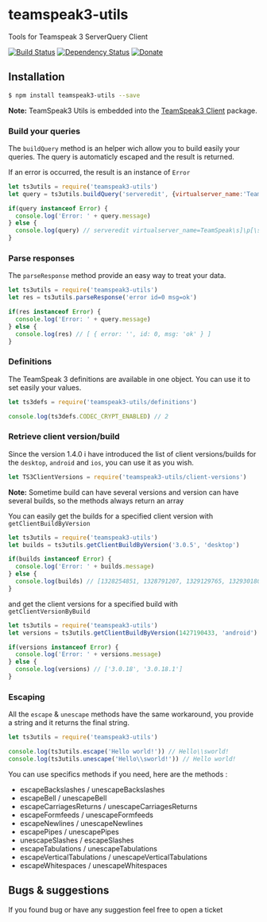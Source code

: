 # teamspeak3-utils
Tools for Teamspeak 3 ServerQuery Client

[![Build Status](https://travis-ci.org/antoine-pous/node-teamspeak3-utils.svg?branch=master)](https://travis-ci.org/antoine-pous/node-teamspeak3-utils)
[![Dependency Status](https://gemnasium.com/badges/github.com/antoine-pous/node-teamspeak3-utils.svg)](https://gemnasium.com/github.com/antoine-pous/node-teamspeak3-utils)
[![Donate](https://www.paypalobjects.com/en_US/i/btn/btn_donate_SM.gif)](https://www.paypal.com/cgi-bin/webscr?cmd=_s-xclick&hosted_button_id=MAKZLQGRSBCT2)

## Installation

```sh
$ npm install teamspeak3-utils --save
```

**Note:** TeamSpeak3 Utils is embedded into the [TeamSpeak3 Client](https://github.com/antoine-pous/node-teamspeak3-client) package.

### Build your queries
The `buildQuery` method is an helper wich allow you to build easily your queries. The query is automaticly escaped and the result is returned.

If an error is occurred, the result is an instance of `Error`

```js
let ts3utils = require('teamspeak3-utils')
let query = ts3utils.buildQuery('serveredit', {virtualserver_name:'TeamSpeak ]|[ Server'})

if(query instanceof Error) {
  console.log('Error: ' + query.message)
} else {
  console.log(query) // serveredit virtualserver_name=TeamSpeak\s]\p[\sServer  
}
```

### Parse responses
The `parseResponse` method provide an easy way to treat your data.

```js
let ts3utils = require('teamspeak3-utils')
let res = ts3utils.parseResponse('error id=0 msg=ok')

if(res instanceof Error) {
  console.log('Error: ' + query.message)
} else {
  console.log(res) // [ { error: '', id: 0, msg: 'ok' } ]
}
```

### Definitions
The TeamSpeak 3 definitions are available in one object. You can use it to set easily your values.

```js
let ts3defs = require('teamspeak3-utils/definitions')

console.log(ts3defs.CODEC_CRYPT_ENABLED) // 2
```

### Retrieve client version/build
Since the version 1.4.0 i have introduced the list of client versions/builds for the `desktop`, `android` and `ios`, you can use it as you wish.

```js
let TS3ClientVersions = require('teamspeak3-utils/client-versions')
```

**Note:** Sometime build can have several versions and version can have several builds, so the methods always return an array

You can easily get the builds for a specified client version with `getClientBuildByVersion`

```js
let ts3utils = require('teamspeak3-utils')
let builds = ts3utils.getClientBuildByVersion('3.0.5', 'desktop')

if(builds instanceof Error) {
  console.log('Error: ' + builds.message)
} else {
  console.log(builds) // [1328254851, 1328791207, 1329129765, 1329301801]
}
```

and get the client versions for a specified build with `getClientVersionByBuild`

```js
let ts3utils = require('teamspeak3-utils')
let versions = ts3utils.getClientBuildByVersion(1427190433, 'android')

if(versions instanceof Error) {
  console.log('Error: ' + versions.message)
} else {
  console.log(versions) // ['3.0.18', '3.0.18.1']
}
```

### Escaping
All the `escape` & `unescape` methods have the same workaround, you provide a string and it returns the final string.

```js
let ts3utils = require('teamspeak3-utils')

console.log(ts3utils.escape('Hello world!')) // Hello\\sworld!
console.log(ts3utils.unescape('Hello\\sworld!')) // Hello world!
```

You can use specifics methods if you need, here are the methods :

- escapeBackslashes / unescapeBackslashes
- escapeBell / unescapeBell
- escapeCarriagesReturns / unescapeCarriagesReturns
- escapeFormfeeds / unescapeFormfeeds
- escapeNewlines / unescapeNewlines
- escapePipes / unescapePipes
- unescapeSlashes / escapeSlashes
- escapeTabulations / unescapeTabulations
- escapeVerticalTabulations / unescapeVerticalTabulations
- escapeWhitespaces / unescapeWhitespaces

## Bugs & suggestions
If you found bug or have any suggestion feel free to open a ticket
